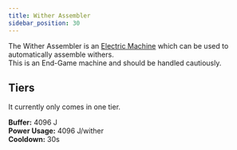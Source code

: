 ```yaml
---
title: Wither Assembler
sidebar_position: 30
---
```


The Wither Assembler is an [Electric Machine](Electric-Machines) which can be used to automatically assemble withers.  
This is an End-Game machine and should be handled cautiously.

## Tiers

It currently only comes in one tier.

**Buffer:** 4096 J  
**Power Usage:** 4096 J/wither  
**Cooldown:** 30s
